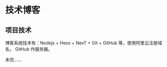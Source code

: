 # 技术博客

## 项目技术

博客系统技术有：Nodejs + Hexo + NexT + Git + GitHub 等，使用阿里云注册域名， GitHub 作服务器。

未完……












































